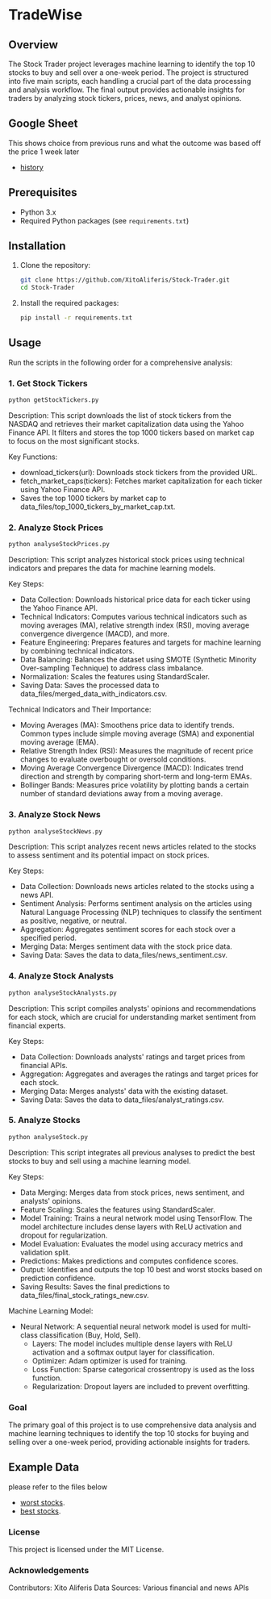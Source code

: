 # TradeWise

## Overview

The Stock Trader project leverages machine learning to identify the top 10 stocks to buy and sell over a one-week period. The project is structured into five main scripts, each handling a crucial part of the data processing and analysis workflow. The final output provides actionable insights for traders by analyzing stock tickers, prices, news, and analyst opinions.

## Google Sheet 

This shows choice from previous runs and what the outcome was based off the price 1 week later
 - [history](https://docs.google.com/spreadsheets/d/1RSpStVAhkKcI8T9QOmz3OHmUel3v7_7ZYwCgVprjmGw/edit?usp=sharing)
## Prerequisites

- Python 3.x
- Required Python packages (see `requirements.txt`)

## Installation

1. Clone the repository:
    ```bash
    git clone https://github.com/XitoAliferis/Stock-Trader.git
    cd Stock-Trader
    ```

2. Install the required packages:
    ```bash
    pip install -r requirements.txt
    ```

## Usage

Run the scripts in the following order for a comprehensive analysis:

### 1. Get Stock Tickers

```bash
python getStockTickers.py
```
Description:
This script downloads the list of stock tickers from the NASDAQ and retrieves their market capitalization data using the Yahoo Finance API. It filters and stores the top 1000 tickers based on market cap to focus on the most significant stocks.

Key Functions:

- download_tickers(url): Downloads stock tickers from the provided URL.
- fetch_market_caps(tickers): Fetches market capitalization for each ticker using Yahoo Finance API.
- Saves the top 1000 tickers by market cap to data_files/top_1000_tickers_by_market_cap.txt.
### 2. Analyze Stock Prices
```bash
python analyseStockPrices.py
```
Description:
This script analyzes historical stock prices using technical indicators and prepares the data for machine learning models.

Key Steps:

 - Data Collection: Downloads historical price data for each ticker using the Yahoo Finance API.
 - Technical Indicators: Computes various technical indicators such as moving averages (MA), relative strength index (RSI), moving average convergence divergence (MACD), and more.
 - Feature Engineering: Prepares features and targets for machine learning by combining technical indicators.
 - Data Balancing: Balances the dataset using SMOTE (Synthetic Minority Over-sampling Technique) to address class imbalance.
 - Normalization: Scales the features using StandardScaler.
 - Saving Data: Saves the processed data to data_files/merged_data_with_indicators.csv.
 
Technical Indicators and Their Importance:

 - Moving Averages (MA): Smoothens price data to identify trends. Common types include simple moving average (SMA) and exponential moving average (EMA).
 - Relative Strength Index (RSI): Measures the magnitude of recent price changes to evaluate overbought or oversold conditions.
 - Moving Average Convergence Divergence (MACD): Indicates trend direction and strength by comparing short-term and long-term EMAs.
 - Bollinger Bands: Measures price volatility by plotting bands a certain number of standard deviations away from a moving average.
   
### 3. Analyze Stock News
```bash
python analyseStockNews.py
```
Description:
This script analyzes recent news articles related to the stocks to assess sentiment and its potential impact on stock prices.

Key Steps:
 - Data Collection: Downloads news articles related to the stocks using a news API.
 - Sentiment Analysis: Performs sentiment analysis on the articles using Natural Language Processing (NLP) techniques to classify the sentiment as positive, negative, or neutral.
 - Aggregation: Aggregates sentiment scores for each stock over a specified period.
 - Merging Data: Merges sentiment data with the stock price data.
 - Saving Data: Saves the data to data_files/news_sentiment.csv.
   
### 4. Analyze Stock Analysts
```bash
python analyseStockAnalysts.py
```
Description:
This script compiles analysts' opinions and recommendations for each stock, which are crucial for understanding market sentiment from financial experts.

Key Steps:
 - Data Collection: Downloads analysts' ratings and target prices from financial APIs.
 - Aggregation: Aggregates and averages the ratings and target prices for each stock.
 - Merging Data: Merges analysts' data with the existing dataset.
 - Saving Data: Saves the data to data_files/analyst_ratings.csv.

### 5. Analyze Stocks
```bash
python analyseStock.py
```
Description:
This script integrates all previous analyses to predict the best stocks to buy and sell using a machine learning model.

Key Steps:
 - Data Merging: Merges data from stock prices, news sentiment, and analysts' opinions.
 - Feature Scaling: Scales the features using StandardScaler.
 - Model Training: Trains a neural network model using TensorFlow. The model architecture includes dense layers with ReLU activation and dropout for regularization.
 - Model Evaluation: Evaluates the model using accuracy metrics and validation split.
 - Predictions: Makes predictions and computes confidence scores.
 - Output: Identifies and outputs the top 10 best and worst stocks based on prediction confidence.
 - Saving Results: Saves the final predictions to data_files/final_stock_ratings_new.csv.

Machine Learning Model:
- Neural Network: A sequential neural network model is used for multi-class classification (Buy, Hold, Sell).
  - Layers: The model includes multiple dense layers with ReLU activation and a softmax output layer for classification.
  - Optimizer: Adam optimizer is used for training.
  - Loss Function: Sparse categorical crossentropy is used as the loss function.
  - Regularization: Dropout layers are included to prevent overfitting.

### Goal
The primary goal of this project is to use comprehensive data analysis and machine learning techniques to identify the top 10 stocks for buying and selling over a one-week period, providing actionable insights for traders.

## Example Data
please refer to the files below
 - [worst stocks](data_files/top_10_worst_stocks.csv).
 - [best stocks](data_files/top_10_best_stocks.csv).

### License
This project is licensed under the MIT License.

### Acknowledgements
Contributors: Xito Aliferis
Data Sources: Various financial and news APIs

